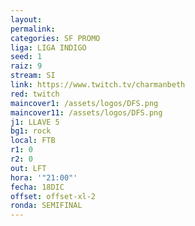 ```yaml
---
layout: 
permalink: 
categories: SF PROMO
liga: LIGA INDIGO
seed: 1
raiz: 9
stream: SI
link: https://www.twitch.tv/charmanbeth
red: twitch
maincover1: /assets/logos/DFS.png
maincover11: /assets/logos/DFS.png
j1: LLAVE 5
bg1: rock
local: FTB
r1: 0
r2: 0
out: LFT
hora: '"21:00"'
fecha: 18DIC
offset: offset-xl-2
ronda: SEMIFINAL
---
```

